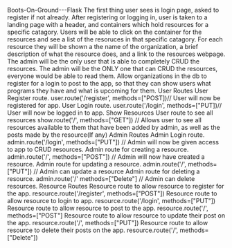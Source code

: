 Boots-On-Ground---Flask
The first thing user sees is login page, asked to register if not already.
After registering or logging in, user is taken to a landing page with a header, and containers which hold resources for a specific catagory.
Users will be able to click on the container for the resources and see a list of the resoruces in that specific catagory.
For each resource they will be shown a the name of the organization, a brief description of what the resource does, and a link to the resources webpage.
The admin will be the only user that is able to completely CRUD the resources.
The admin will be the ONLY one that can CRUD the resources, everyone would be able to read them.
Allow organizations in the db to register for a login to post to the app, so that they can show users what programs they have and what is upcoming for them.
User Routes
User Register route. user.route('/register', methods=["POST])// User will now be registered for app.
User Login route. user.route('/login', methods=["PUT])// User will now be logged in to app.
Show Resources
User route to see all resources show.route('/', methods=["GET"]) // Allows user to see all resources available to them that have been added by admin, as well as the posts made by the resource(If any)
Admin Routes
Admin Login route. admin.route('/login', methods=["PUT"]) // Admin will now be given access to app to CRUD resources.
Admin route for creating a resource. admin.route('/', methods=["POST"]) // Admin will now have created a resource.
Admin route for updating a resource. admin.route('/', methods=["PUT"]) // Admin can update a resource
Admin route for deleting a resource. admin.route('/' methods=["Delete"] // Admin can delete resources.
Resource Routes
Resource route to allow resource to register for the app. resource.route('/register', methods=["POST"])
Resource route to allow resource to login to app. resource.route('/login', methods=["PUT"])
Resource route to allow resource to post to the app. resource.route('/', methods=["POST"]
Resource route to allow resource to update their post on the app. resource.route('/', methods=["PUT"])
Resource route to allow resource to delete their posts on the app. resource.route('/', methods=["Delete"])